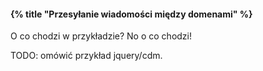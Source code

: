 #### {% title "Przesyłanie wiadomości między domenami" %}

O co chodzi w przykładzie? No o co chodzi!

TODO: omówić przykład jquery/cdm.
